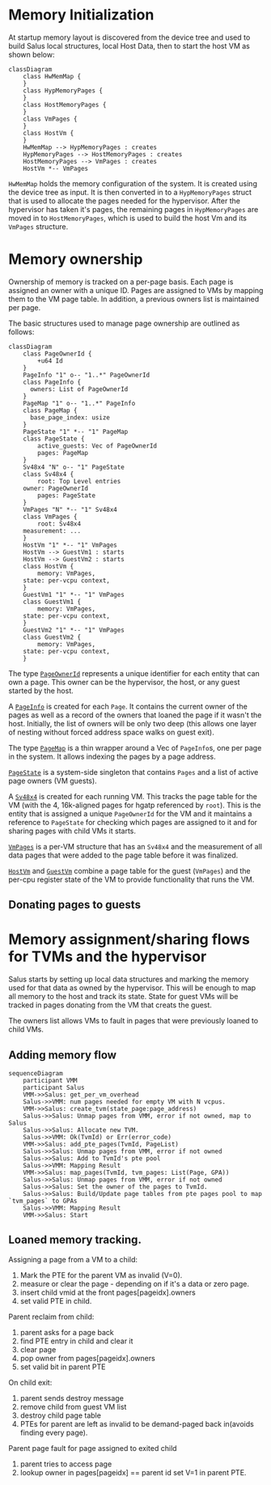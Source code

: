 # Memory Initialization

At startup memory layout is discovered from the device tree and used to build
Salus local structures, local Host Data, then to start the host VM as shown
below:

```mermaid
classDiagram
    class HwMemMap {
    }
    class HypMemoryPages {
    }
    class HostMemoryPages {
    }
    class VmPages {
    }
    class HostVm {
    }
    HwMemMap --> HypMemoryPages : creates
    HypMemoryPages --> HostMemoryPages : creates
    HostMemoryPages --> VmPages : creates
    HostVm *-- VmPages
```

`HwMemMap` holds the memory configuration of the system. It is created using
the device tree as input. It is then converted in to a `HypMemoryPages` struct
that is used to allocate the pages needed for the hypervisor. After the
hypervisor has taken it's pages, the remaining pages in `HypMemoryPages` are
moved in to `HostMemoryPages`, which is used to build the host Vm and its
`VmPages` structure.

# Memory ownership

Ownership of memory is tracked on a per-page basis. Each page is assigned an
owner with a unique ID. Pages are assigned to VMs by mapping them to the VM
page table. In addition, a previous owners list is maintained per page.

The basic structures used to manage page ownership are outlined as follows:

```mermaid
classDiagram
    class PageOwnerId {
        +u64 Id
    }
    PageInfo "1" o-- "1..*" PageOwnerId
    class PageInfo {
      owners: List of PageOwnerId
    }
    PageMap "1" o-- "1..*" PageInfo
    class PageMap {
      base_page_index: usize
    }
    PageState "1" *-- "1" PageMap
    class PageState {
        active_guests: Vec of PageOwnerId
        pages: PageMap
    }
    Sv48x4 "N" o-- "1" PageState
    class Sv48x4 {
    	root: Top Level entries
	owner: PageOwnerId
        pages: PageState
    }
    VmPages "N" *-- "1" Sv48x4
    class VmPages {
        root: Sv48x4
	measurement: ...
    }
    HostVm "1" *-- "1" VmPages
    HostVm --> GuestVm1 : starts
    HostVm --> GuestVm2 : starts
    class HostVm {
        memory: VmPages,
	state: per-vcpu context,
    }
    GuestVm1 "1" *-- "1" VmPages
    class GuestVm1 {
        memory: VmPages,
	state: per-vcpu context,
    }
    GuestVm2 "1" *-- "1" VmPages
    class GuestVm2 {
        memory: VmPages,
	state: per-vcpu context,
    }
```


The type [`PageOwnerId`]() represents a unique identifier for each entity that
can own a page. This owner can be the hypervisor, the host, or any guest
started by the host.

A [`PageInfo`]() is created for each `Page`. It contains the current owner of
the pages as well as a record of the owners that loaned the page if it wasn't
the host. Initially, the list of owners will be only two deep (this allows one
layer of nesting without forced address space walks on guest exit).

The type [`PageMap`]() is a thin wrapper around a Vec of `PageInfo`s, one per
page in the system. It allows indexing the pages by a page address.

[`PageState`]() is a system-side singleton that contains `Pages` and a list
of active page owners (VM guests).

A [`Sv48x4`]() is created for each running VM. This tracks the page table for
the VM (with the 4, 16k-aligned pages for hgatp referenced by `root`). This is
the entity that is assigned a unique `PageOwnerId` for the VM and it maintains
a reference to `PageState` for checking which pages are assigned to it and
for sharing pages with child VMs it starts.

[`VmPages`]() is a per-VM structure that has an `Sv48x4` and the measurement of
all data pages that were added to the page table before it was finalized.

[`HostVm`]() and [`GuestVm`]() combine a page table for the guest (`VmPages`) and the
per-cpu register state of the VM to provide functionality that runs the VM.

## Donating pages to guests

# Memory assignment/sharing flows for TVMs and the hypervisor

Salus starts by setting up local data structures and marking the memory used
for that data as owned by the hypervisor. This will be enough to map all memory
to the host and track its state. State for guest VMs will be tracked in pages
donating from the VM that creats the guest.

The owners list allows VMs to fault in pages that were previously loaned to
child VMs.

## Adding memory flow

```mermaid
sequenceDiagram
	participant VMM
	participant Salus
	VMM->>Salus: get_per_vm_overhead
	Salus->>VMM: num pages needed for empty VM with N vcpus.
	VMM->>Salus: create_tvm(state_page:page_address)
	Salus->>Salus: Unmap pages from VMM, error if not owned, map to Salus
	Salus->>Salus: Allocate new TVM.
	Salus->>VMM: Ok(TvmId) or Err(error_code)
	VMM->>Salus: add_pte_pages(TvmId, PageList)
	Salus->>Salus: Unmap pages from VMM, error if not owned
	Salus->>Salus: Add to TvmId's pte pool
	Salus->>VMM: Mapping Result
	VMM->>Salus: map_pages(TvmId, tvm_pages: List(Page, GPA))
	Salus->>Salus: Unmap pages from VMM, error if not owned
	Salus->>Salus: Set the owner of the pages to TvmId.
	Salus->>Salus: Build/Update page tables from pte pages pool to map `tvm_pages` to GPAs
	Salus->>VMM: Mapping Result
	VMM->>Salus: Start
```

## Loaned memory tracking.

Assigning a page from a VM to a child:
1. Mark the PTE for the parent VM as invalid (V=0).
2. measure or clear the page - depending on if it's a data or zero page.
3. insert child vmid at the front pages[pageidx].owners
4. set valid PTE in child.

Parent reclaim from child:
1. parent asks for a page back
2. find PTE entry in child and clear it
3. clear page
4. pop owner from pages[pageidx].owners
5. set valid bit in parent PTE

On child exit:
1. parent sends destroy message
2. remove child from guest VM list
3. destroy child page table
4. PTEs for parent are left as invalid to be demand-paged back in(avoids finding every page).

Parent page fault for page assigned to exited child
1. parent tries to access page
2. lookup owner in pages[pageidx] == parent id set V=1 in parent PTE.
